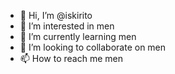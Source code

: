 - 👋 Hi, I’m @iskirito
- 👀 I’m interested in men
- 🌱 I’m currently learning men
- 💞️ I’m looking to collaborate on men
- 📫 How to reach me men

<!---
iskirito/iskirito is a ✨ special ✨ repository because its `README.md` (this file) appears on your GitHub profile.
You can click the Preview link to take a look at your changes.
--->
